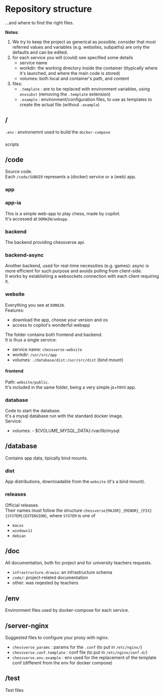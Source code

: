 # Repository structure
...and where to find the right files.  

**Notes**:
1.	We try to keep the project as generical as possible; consider that most referred values and variables (e.g. websites, subpaths) are only the defaults and can be edited.  
2.	for each service you will (could) see specified some details
	*	service name
	*	workdir: the working directory inside the container (ttypically where it's launched, and where the main code is stored)
	*	volumes: both local and container's path, and content
3.	files:
	*	`.template` : are to be replaced with environment variables, using `envsubst` (removing the `.template` extension)
	*	`.example` : environment/configuration files, to use as templates to create the actual file (without `.example`)

## /
`.env` : environemnt used to build the `docker-compose`

###
scripts

## /code
Source code.  
Each `/code/SUBDIR` represents a (docker) service or a (web) app.  

### app

### app-ia
This is a simple web-app to play chess, made by copilot.  
It's accessed at `DOMAIN/webapp`.  

### backend
The backend providing chessverse api.  

### backend-async
Another backend, used for real-time necessities (e.g. games): async is more efficient for such purpose and avoids polling from client-side.  
It works by establishing a websockets connection with each client requiring it.  

### website
Everything you see at `DOMAIN`.  
Features:
*	download the app, choose your version and os
*	access to copilot's wonderful webapp

The folder contains both frontend and backend.  
It is thus a single service:
*	service name: `chessverse-website`
*	workdir: `/usr/src/app`
*	volumes: `./database/dist:/usr/src/dist` (bind mount)

#### frontend
Path: `website/public`.  
It's included in the same folder, being a very simple js+html app.  

### database
Code to start the database.  
It's a mysql database run with the standard docker image.  
Service:
*	volumes:
		- ${VOLUME_MYSQL_DATA}:/var/lib/mysql


## /database
Contains app data, tipically bind mounts.  

### dist
App distributions, downloadable from the `website` (it's a bind mount).  

### releases
Official releases.  
Their names must follow the structure `chessverse{MAJOR}_{MINOR}_{FIX}{SYSTEM}{EXTENSION}`, where `SYSTEM` is one of 
*	`macos`
*	`windows11`
*	`debian`

## /doc
All documentation, both for project and for university teachers requests.  

*	`infrastructure.drawio`: an infrastructure schema
*	`code/`: project-related documentation  
*	other: was reqested by teachers

## /env
Environment files used by docker-compose for each service.  

## /server-nginx
Suggested files to configure your proxy with nginx.  
*	`chessverse_params` : params for the `.conf` (to put in `/etc/nginx/`)
*	`chessverse.conf.template` : conf file (to put in `/etc/nginx/conf.d/`)
*	`chessverse.env.example` : env used for the replacement of the template conf (different from the env for docker compose)

## /test
Test files
